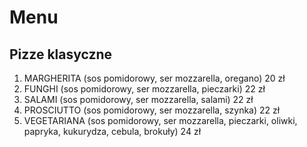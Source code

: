 # Menu

## Pizze klasyczne

1. MARGHERITA (sos pomidorowy, ser mozzarella, oregano) 20 zł
2. FUNGHI (sos pomidorowy, ser mozzarella, pieczarki) 22 zł
3. SALAMI (sos pomidorowy, ser mozzarella, salami) 22 zł 
4. PROSCIUTTO (sos pomidorowy, ser mozzarella, szynka) 22 zł
5. VEGETARIANA (sos pomidorowy, ser mozzarella, pieczarki, oliwki, papryka, kukurydza, cebula, brokuły) 24 zł

